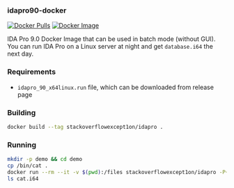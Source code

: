 ### idapro90-docker

[![Docker Pulls](https://img.shields.io/docker/pulls/stackoverflowexcept1on/idapro)](https://hub.docker.com/r/stackoverflowexcept1on/idapro)
[![Docker Image](https://img.shields.io/badge/docker_image-995MB-blue)](https://hub.docker.com/r/stackoverflowexcept1on/idapro)

IDA Pro 9.0 Docker Image that can be used in batch mode (without GUI). You can run IDA Pro on a Linux server at night and get `database.i64` the next day.

### Requirements

- `idapro_90_x64linux.run` file, which can be downloaded from release page

### Building

```bash
docker build --tag stackoverflowexcept1on/idapro .
```

### Running

```bash
mkdir -p demo && cd demo
cp /bin/cat .
docker run --rm --it -v $(pwd):/files stackoverflowexcept1on/idapro -P+ -B /files/cat
ls cat.i64
```
